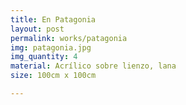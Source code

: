 ```yaml
---
title: En Patagonia
layout: post
permalink: works/patagonia
img: patagonia.jpg
img_quantity: 4
material: Acrílico sobre lienzo, lana
size: 100cm x 100cm

---
```

